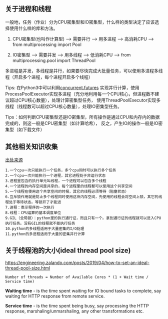 ## 关于进程和线程

一般地，任务（作业）分为CPU密集型和IO密集型，什么样的类型决定了应该选择使用什么样的库和方法。

1. CPU密集型(也叫作计算型) --> 需要并行 --> 用多进程 --> 高消耗CPU --> from multiprocessing import Pool

2. IO密集型 --> 需要并发 --> 用多线程 --> 低消耗CPU --> from multiprocessing.pool import ThreadPool

多进程是并发，多线程是并行，如果要尽快完成大批量任务，可以使用多进程多线程（开启多个进程，每个进程开启多个线程）

Tips: 在Python3中可以利用[concurrent.futures](https://docs.python.org/3/library/concurrent.futures.html)
实现并行计算，使用ProcessPoolExecutor实现多进程（充分地利用每一个CPU核心，但进程数不建议超过CPU核心数量），处理计算密集型任务，
使用ThreadPoolExecutor实现多线程（线程数可以超过CPU核心数量），处理IO密集型任务。

Tips：如何判断CPU密集型还是IO密集型，所有操作是通过CPU和内存内的数据完成的，则这一般是CPU密集型（如计算哈希），
反之，产生IO的操作一般是IO密集型（如下载文件）

## 其他相关知识收集
[出处来源](https://www.cnblogs.com/derek1184405959/p/8449923.html)
```text
1.一个cpu一次只能执行一个任务，多个cpu同时可以执行多个任务
2.一个cpu一次只能执行一个进程，其它进程处于非运行状态
3.进程里包含的执行单元叫线程，一个进程可以包含多个线程
4.一个进程的内存空间是共享的，每个进程里的线程都可以使用这个共享空间
5.一个线程在使用这个共享空间的时候，其它的线程必须等待（阻塞状态）
6.互斥锁作用就是防止多个线程同时使用这块内存空间，先使用的线程会将空间上锁，其它的线程处于等待状态。等锁开了才能进
7.进程：表示程序的一次执行
8.线程：CPU运算的基本调度单位
9.GIL（全局锁）：python里的执行通行证，而且只有一个。拿到通行证的线程就可以进入CPU执行任务。没有GIL的线程就不能执行任务
10.python的多线程适用于大量密集的I/O处理
11.python的多进程适用于大量的密集并行计算
```

## 关于线程池的大小(ideal thread pool size)

https://engineering.zalando.com/posts/2019/04/how-to-set-an-ideal-thread-pool-size.html

```text
Number of threads = Number of Available Cores * (1 + Wait time / Service time)
```

**Waiting time** - is the time spent waiting for IO bound tasks to complete, say waiting for HTTP response from remote service.

**Service time** - is the time spent being busy, say processing the HTTP response, marshaling/unmarshaling, any other transformations etc.
 
 
